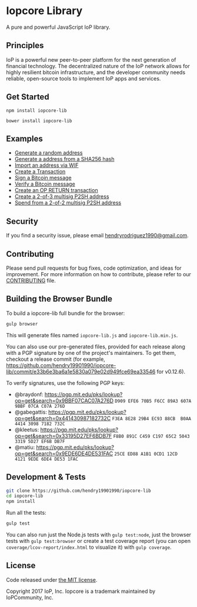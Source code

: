 Iopcore Library
=======


A pure and powerful JavaScript IoP library.

## Principles

IoP is a powerful new peer-to-peer platform for the next generation of financial technology. The decentralized nature of the IoP network allows for highly resilient bitcoin infrastructure, and the developer community needs reliable, open-source tools to implement IoP apps and services.

## Get Started

```
npm install iopcore-lib
```

```
bower install iopcore-lib
```
 
## Examples

* [Generate a random address](https://github.com/hendry19901990/bitcore-lib/blob/master/docs/examples.md#generate-a-random-address)
* [Generate a address from a SHA256 hash](https://github.com/hendry19901990/bitcore-lib/blob/master/docs/examples.md#generate-a-address-from-a-sha256-hash)
* [Import an address via WIF](https://github.com/hendry19901990/bitcore-lib/blob/master/docs/examples.md#import-an-address-via-wif)
* [Create a Transaction](https://github.com/hendry19901990/bitcore-lib/blob/master/docs/examples.md#create-a-transaction)
* [Sign a Bitcoin message](https://github.com/hendry19901990/bitcore-lib/blob/master/docs/examples.md#sign-a-bitcoin-message)
* [Verify a Bitcoin message](https://github.com/hendry19901990/bitcore-lib/blob/master/docs/examples.md#verify-a-bitcoin-message)
* [Create an OP RETURN transaction](https://github.com/hendry19901990/bitcore-lib/blob/master/docs/examples.md#create-an-op-return-transaction)
* [Create a 2-of-3 multisig P2SH address](https://github.com/hendry19901990/bitcore-lib/blob/master/docs/examples.md#create-a-2-of-3-multisig-p2sh-address)
* [Spend from a 2-of-2 multisig P2SH address](https://github.com/hendry19901990/bitcore-lib/blob/master/docs/examples.md#spend-from-a-2-of-2-multisig-p2sh-address)


## Security

If you find a security issue, please email hendryrodriguez1990@gmail.com.

## Contributing

Please send pull requests for bug fixes, code optimization, and ideas for improvement. For more information on how to contribute, please refer to our [CONTRIBUTING](https://github.com/hendry19901990/iopcore-lib/blob/master/CONTRIBUTING.md) file.

## Building the Browser Bundle

To build a iopcore-lib full bundle for the browser:

```sh
gulp browser
```

This will generate files named `iopcore-lib.js` and `iopcore-lib.min.js`.

You can also use our pre-generated files, provided for each release along with a PGP signature by one of the project's maintainers. To get them, checkout a release commit (for example, https://github.com/hendry19901990/iopcore-lib/commit/e33b6e3ba6a1e5830a079e02d949fce69ea33546 for v0.12.6).

To verify signatures, use the following PGP keys:
- @braydonf: https://pgp.mit.edu/pks/lookup?op=get&search=0x9BBF07CAC07A276D `D909 EFE6 70B5 F6CC 89A3 607A 9BBF 07CA C07A 276D`
- @gabegattis: https://pgp.mit.edu/pks/lookup?op=get&search=0x441430987182732C `F3EA 8E28 29B4 EC93 88CB  B0AA 4414 3098 7182 732C`
- @kleetus: https://pgp.mit.edu/pks/lookup?op=get&search=0x33195D27EF6BDB7F `F8B0 891C C459 C197 65C2 5043 3319 5D27 EF6B DB7F`
- @matiu: https://pgp.mit.edu/pks/lookup?op=get&search=0x9EDE6DE4DE531FAC `25CE ED88 A1B1 0CD1 12CD  4121 9EDE 6DE4 DE53 1FAC`


## Development & Tests

```sh
git clone https://github.com/hendry19901990/iopcore-lib
cd iopcore-lib
npm install
```

Run all the tests:

```sh
gulp test
```

You can also run just the Node.js tests with `gulp test:node`, just the browser tests with `gulp test:browser`
or create a test coverage report (you can open `coverage/lcov-report/index.html` to visualize it) with `gulp coverage`.

## License

Code released under [the MIT license](https://github.com/hendry19901990/iopcore-lib/blob/master/LICENSE).

Copyright 2017 IoP, Inc. Iopcore is a trademark maintained by IoPCommunity, Inc.
